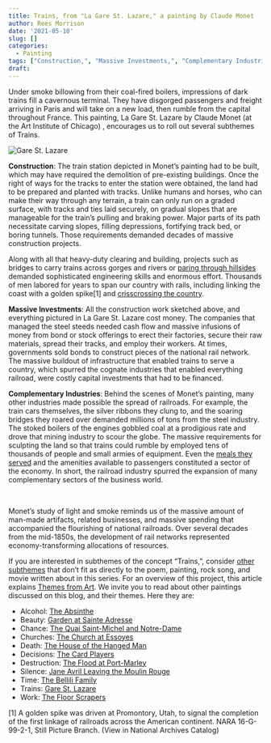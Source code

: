 ```yaml
---
title: Trains, from "La Gare St. Lazare," a painting by Claude Monet
author: Rees Morrison
date: '2021-05-10'
slug: []
categories:
  - Painting
tags: ["Construction,", "Massive Investments,", "Complementary Industries"]
draft: 
---
```


Under smoke billowing from their coal-fired boilers, impressions of dark trains fill a cavernous terminal.  They have disgorged passengers and freight arriving in Paris and will take on a new load, then rumble from the capital throughout France.  This painting, La Gare St. Lazare by Claude Monet (at the Art Institute of Chicago) , encourages us to roll out several subthemes of Trains.

<!--more-->

 
![Gare St. Lazare](/media/TrainsGare.jpg)

**Construction**:  The train station depicted in Monet’s painting had to be built, which may have required the demolition of pre-existing buildings.  Once the right of ways for the tracks to enter the station were obtained, the land had to be prepared and planted with tracks.  Unlike humans and horses, who can make their way through any terrain, a train can only run on a graded surface, with tracks and ties laid securely, on gradual slopes that are manageable for the train’s pulling and braking power.  Major parts of its path  necessitate carving slopes, filling depressions, fortifying track bed, or boring tunnels.  Those requirements demanded decades of massive construction projects.   

Along with all that heavy-duty clearing and building, projects such as bridges to carry trains across gorges and rivers or [paring through hillsides](https://themesfromart.com/post/2021-05-10-trains-from-the-railway-train-a-poem-by-emily-dickineson/trainsdickinson/) demanded sophisticated engineering skills and enormous effort. Thousands of men labored for years to span our country with rails, including linking the coast with a golden spike[1] and [crisscrossing the country](https://themesfromart.com/post/2021-05-10-trainsorleans/trainsorleans/).
 
**Massive Investments**:   All the construction work sketched above, and everything pictured in La Gare St. Lazare cost money.  The companies that managed the steel steeds needed cash flow and massive infusions of money from bond or stock offerings to erect their factories, secure their raw materials, spread their tracks, and employ their workers.  At times, governments sold bonds to construct pieces of the national rail network.  The massive buildout of infrastructure that enabled trains to serve a country, which spurred the cognate industries that enabled everything railroad, were costly capital investments that had to be financed.  

**Complementary Industries**: Behind the scenes of Monet’s painting, many other industries made possible the spread of railroads.  For example, the train cars themselves, the silver ribbons they clung to, and the soaring bridges they roared over demanded millions of tons from the steel industry.  The stoked boilers of the engines gobbled coal at a prodigious rate and drove that mining industry to scour the globe.  The massive requirements for sculpting the land so that trains could rumble by employed tens of thousands of people and small armies of equipment.  Even the [meals they served](https://themesfromart.com/post/2021-05-10-trains-from-murder-on-the-orient-express-a-movie-directed-by-sidney-lumet/trainsorient/) and the amenities available to passengers constituted a sector of the economy.  In short, the railroad industry spurred the expansion of many complementary sectors of the business world.  

&nbsp;

Monet’s study of light and smoke reminds us of the massive amount of man-made artifacts, related businesses, and massive spending that accompanied the flourishing of national railroads.  Over several decades from the mid-1850s, the development of rail networks represented economy-transforming allocations of resources.

If you are interested in subthemes of the concept “Trains,”, consider [other subthemes](https://themesfromart.com/post/2021-05-10-trains-additional-subthemes/trainsaddl/) that don’t fit as directly to the poem, painting, rock song, and movie written about in this series.  For an overview of this project, this article explains [Themes from Art](http://bit.ly/3sRXopI).
We invite you to read about other paintings discussed on this blog, and their themes.  Here they are: 

* Alcohol: [The Absinthe](https://themesfromart.com/post/2021-02-03-alcohol-absinthe-degas/alcoholabsinthedegas/)
* Beauty: [Garden at Sainte Adresse](https://themesfromart.com/post/2021-04-21-beauty-garden-at-sainte-adresse-from-a-painting-by-claude-monet/beautystadress/)
* Chance: [The Quai Saint-Michel and Notre-Dame](http://localhost:4321/post/2021-03-14-chancechurch/chancechurch/)
* Churches: [The Church at Essoyes](https://themesfromart.com/post/2021-05-21-churches-from-the-church-at-essoyes-a-painting-by-pierre-auguste-renoir/churchesrenoir/)  
* Death: [The House of the Hanged Man](https://themesfromart.com/post/2021-05-03-death-from-house-of-the-hanged-man-a-painting-by-paul-cezanne/deathhanged/)
* Decisions: [The Card Players](https://themesfromart.com/post/2021-02-08-decisions-the-card-players-a-painting-by-paul-cezanne/decisionscardplayerscezanne/)
* Destruction: [The Flood at Port-Marley](https://themesfromart.com/post/2021-02-18-destruction-from-flood-at-port-marly-a-painting-by-alfred-sisley/destructionflood/)
* Silence: [Jane Avril Leaving the Moulin Rouge](https://themesfromart.com/post/silenceavril/)
* Time:	[The Bellili Family](https://themesfromart.com/post/2021-03-08-time-from-the-bellili-family-by-edgar-degas/timebellili/)
* Trains: [Gare St. Lazare](https://themesfromart.com/post/2021-05-10-trainslazare/trainslazare/)     
* Work:	 [The Floor Scrapers](https://themesfromart.com/post/2021-02-26-workscrapers/workscrapers/)


[1] A golden spike was driven at Promontory, Utah, to signal the completion of the first linkage of railroads across the American continent. NARA 16-G-99-2-1, Still Picture Branch. (View in National Archives Catalog)

